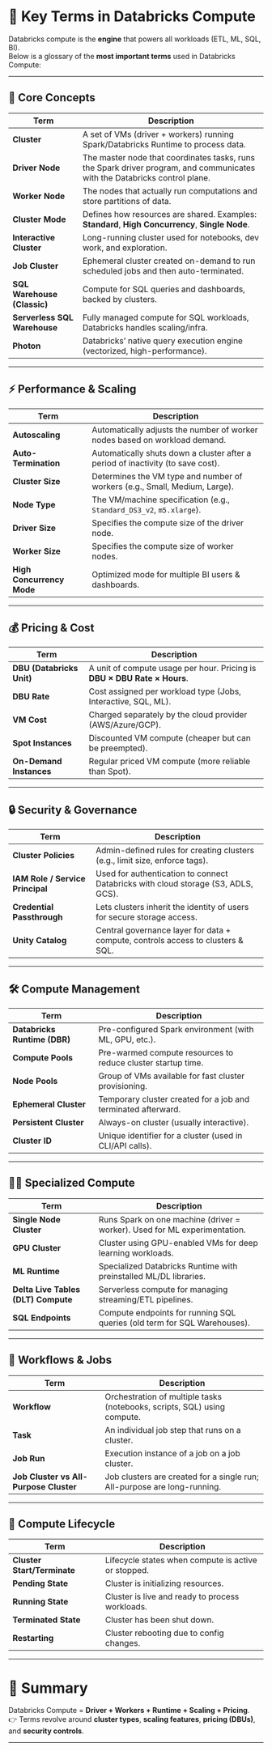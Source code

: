 # 📘 Key Terms in Databricks Compute

Databricks compute is the **engine** that powers all workloads (ETL, ML, SQL, BI).  
Below is a glossary of the **most important terms** used in Databricks Compute:

---

## 🔑 Core Concepts
| Term | Description |
|------|-------------|
| **Cluster** | A set of VMs (driver + workers) running Spark/Databricks Runtime to process data. |
| **Driver Node** | The master node that coordinates tasks, runs the Spark driver program, and communicates with the Databricks control plane. |
| **Worker Node** | The nodes that actually run computations and store partitions of data. |
| **Cluster Mode** | Defines how resources are shared. Examples: **Standard**, **High Concurrency**, **Single Node**. |
| **Interactive Cluster** | Long-running cluster used for notebooks, dev work, and exploration. |
| **Job Cluster** | Ephemeral cluster created on-demand to run scheduled jobs and then auto-terminated. |
| **SQL Warehouse (Classic)** | Compute for SQL queries and dashboards, backed by clusters. |
| **Serverless SQL Warehouse** | Fully managed compute for SQL workloads, Databricks handles scaling/infra. |
| **Photon** | Databricks’ native query execution engine (vectorized, high-performance). |

---

## ⚡ Performance & Scaling
| Term | Description |
|------|-------------|
| **Autoscaling** | Automatically adjusts the number of worker nodes based on workload demand. |
| **Auto-Termination** | Automatically shuts down a cluster after a period of inactivity (to save cost). |
| **Cluster Size** | Determines the VM type and number of workers (e.g., Small, Medium, Large). |
| **Node Type** | The VM/machine specification (e.g., `Standard_DS3_v2`, `m5.xlarge`). |
| **Driver Size** | Specifies the compute size of the driver node. |
| **Worker Size** | Specifies the compute size of worker nodes. |
| **High Concurrency Mode** | Optimized mode for multiple BI users & dashboards. |

---

## 💰 Pricing & Cost
| Term | Description |
|------|-------------|
| **DBU (Databricks Unit)** | A unit of compute usage per hour. Pricing is **DBU × DBU Rate × Hours**. |
| **DBU Rate** | Cost assigned per workload type (Jobs, Interactive, SQL, ML). |
| **VM Cost** | Charged separately by the cloud provider (AWS/Azure/GCP). |
| **Spot Instances** | Discounted VM compute (cheaper but can be preempted). |
| **On-Demand Instances** | Regular priced VM compute (more reliable than Spot). |

---

## 🔒 Security & Governance
| Term | Description |
|------|-------------|
| **Cluster Policies** | Admin-defined rules for creating clusters (e.g., limit size, enforce tags). |
| **IAM Role / Service Principal** | Used for authentication to connect Databricks with cloud storage (S3, ADLS, GCS). |
| **Credential Passthrough** | Lets clusters inherit the identity of users for secure storage access. |
| **Unity Catalog** | Central governance layer for data + compute, controls access to clusters & SQL. |

---

## 🛠️ Compute Management
| Term | Description |
|------|-------------|
| **Databricks Runtime (DBR)** | Pre-configured Spark environment (with ML, GPU, etc.). |
| **Compute Pools** | Pre-warmed compute resources to reduce cluster startup time. |
| **Node Pools** | Group of VMs available for fast cluster provisioning. |
| **Ephemeral Cluster** | Temporary cluster created for a job and terminated afterward. |
| **Persistent Cluster** | Always-on cluster (usually interactive). |
| **Cluster ID** | Unique identifier for a cluster (used in CLI/API calls). |

---

## 🧑‍💻 Specialized Compute
| Term | Description |
|------|-------------|
| **Single Node Cluster** | Runs Spark on one machine (driver = worker). Used for ML experimentation. |
| **GPU Cluster** | Cluster using GPU-enabled VMs for deep learning workloads. |
| **ML Runtime** | Specialized Databricks Runtime with preinstalled ML/DL libraries. |
| **Delta Live Tables (DLT) Compute** | Serverless compute for managing streaming/ETL pipelines. |
| **SQL Endpoints** | Compute endpoints for running SQL queries (old term for SQL Warehouses). |

---

## 🔄 Workflows & Jobs
| Term | Description |
|------|-------------|
| **Workflow** | Orchestration of multiple tasks (notebooks, scripts, SQL) using compute. |
| **Task** | An individual job step that runs on a cluster. |
| **Job Run** | Execution instance of a job on a job cluster. |
| **Job Cluster vs All-Purpose Cluster** | Job clusters are created for a single run; All-purpose are long-running. |

---

## 🚀 Compute Lifecycle
| Term | Description |
|------|-------------|
| **Cluster Start/Terminate** | Lifecycle states when compute is active or stopped. |
| **Pending State** | Cluster is initializing resources. |
| **Running State** | Cluster is live and ready to process workloads. |
| **Terminated State** | Cluster has been shut down. |
| **Restarting** | Cluster rebooting due to config changes. |

---

# 📝 Summary
Databricks Compute = **Driver + Workers + Runtime + Scaling + Pricing**.  
👉 Terms revolve around **cluster types**, **scaling features**, **pricing (DBUs)**, and **security controls**.

---
